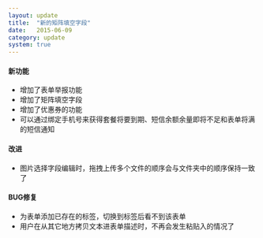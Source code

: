 ```yaml
---
layout: update
title:  "新的矩阵填空字段"
date:   2015-06-09
category: update
system: true
---
```


#### 新功能
* 增加了表单举报功能
* 增加了矩阵填空字段
* 增加了优惠券的功能
* 可以通过绑定手机号来获得套餐将要到期、短信余额余量即将不足和表单将满的短信通知 

#### 改进
* 图片选择字段编辑时，拖拽上传多个文件的顺序会与文件夹中的顺序保持一致了


#### BUG修复
* 为表单添加已存在的标签，切换到标签后看不到该表单
* 用户在从其它地方拷贝文本进表单描述时，不再会发生粘贴入<!--StartFragment-->的情况了